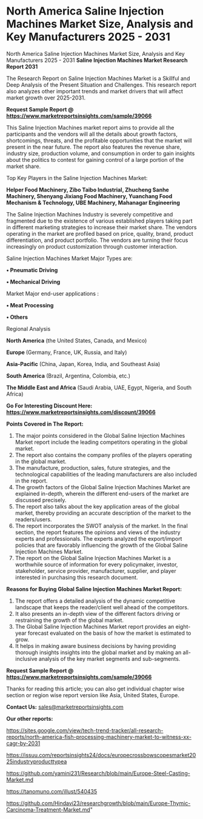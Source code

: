 # North America Saline Injection Machines Market Size, Analysis and Key Manufacturers 2025 - 2031
 North America Saline Injection Machines Market Size, Analysis and Key Manufacturers 2025 - 2031
<strong>Saline Injection Machines Market Research Report 2031</strong>

The Research Report on Saline Injection Machines Market is a Skillful and Deep Analysis of the Present Situation and Challenges. This research report also analyzes other important trends and market drivers that will affect market growth over 2025-2031.

<strong>Request Sample Report @ <a href=https://www.marketreportsinsights.com/sample/39066>https://www.marketreportsinsights.com/sample/39066</a></strong>

This Saline Injection Machines market report aims to provide all the participants and the vendors will all the details about growth factors, shortcomings, threats, and the profitable opportunities that the market will present in the near future. The report also features the revenue share, industry size, production volume, and consumption in order to gain insights about the politics to contest for gaining control of a large portion of the market share.

Top Key Players in the Saline Injection Machines Market:

<strong>Helper Food Machinery, Zibo Taibo Industrial, Zhucheng Sanhe Machinery, Shenyang Jixiang Food Machinery, Yuanchang Food Mechanism & Technology, UBE Machinery, Mahanagar Engineering</strong>

The Saline Injection Machines Industry is severely competitive and fragmented due to the existence of various established players taking part in different marketing strategies to increase their market share. The vendors operating in the market are profiled based on price, quality, brand, product differentiation, and product portfolio. The vendors are turning their focus increasingly on product customization through customer interaction.

Saline Injection Machines Market Major Types are:

<strong>•  Pneumatic Driving

•  Mechanical Driving</strong>

Market Major end-user applications :

<strong>•  Meat Processing

•  Others</strong>

Regional Analysis

</u><strong><b>North America</b></strong> (the United States, Canada, and Mexico)

<strong><b>Europe </b></strong>(Germany, France, UK, Russia, and Italy)

<strong><b>Asia-Pacific</b></strong> (China, Japan, Korea, India, and Southeast Asia)

<strong><b>South America</b></strong> (Brazil, Argentina, Colombia, etc.)

<strong><b>The Middle East and Africa</b></strong> (Saudi Arabia, UAE, Egypt, Nigeria, and South Africa)

<strong>Go For Interesting Discount Here: <a href=https://www.marketreportsinsights.com/discount/39066>https://www.marketreportsinsights.com/discount/39066</a></strong>

<strong>Points Covered in The Report:</strong>
<ol>
  <li>The major points considered in the Global Saline Injection Machines Market report include the leading competitors operating in the global market.</li>
  <li>The report also contains the company profiles of the players operating in the global market.</li>
  <li>The manufacture, production, sales, future strategies, and the technological capabilities of the leading manufacturers are also included in the report.</li>
  <li>The growth factors of the Global Saline Injection Machines Market are explained in-depth, wherein the different end-users of the market are discussed precisely.</li>
  <li>The report also talks about the key application areas of the global market, thereby providing an accurate description of the market to the readers/users.</li>
  <li>The report incorporates the SWOT analysis of the market. In the final section, the report features the opinions and views of the industry experts and professionals. The experts analyzed the export/import policies that are favorably influencing the growth of the Global Saline Injection Machines Market.</li>
  <li>The report on the Global Saline Injection Machines Market is a worthwhile source of information for every policymaker, investor, stakeholder, service provider, manufacturer, supplier, and player interested in purchasing this research document.</li>
</ol>
<strong>Reasons for Buying Global Saline Injection Machines Market Report:</strong>

<ol>
  <li>The report offers a detailed analysis of the dynamic competitive landscape that keeps the reader/client well ahead of the competitors.</li>
  <li>It also presents an in-depth view of the different factors driving or restraining the growth of the global market.</li>
  <li>The Global Saline Injection Machines Market report provides an eight-year forecast evaluated on the basis of how the market is estimated to grow.</li>
  <li>It helps in making aware business decisions by having providing thorough insights insights into the global market and by making an all-inclusive analysis of the key market segments and sub-segments.</li>
</ol>
<strong>Request Sample Report @ <a href=https://www.marketreportsinsights.com/sample/39066>https://www.marketreportsinsights.com/sample/39066</a></strong>


Thanks for reading this article; you can also get individual chapter wise section or region wise report version like Asia, United States, Europe.

<strong>Contact Us:</strong>
sales@marketreportsinsights.com

<strong>Our other reports:</strong>

<a href=https://sites.google.com/view/tech-trend-tracker/all-research-reports/north-america-fish-processing-machinery-market-to-witness-xx-cagr-by-2031>https://sites.google.com/view/tech-trend-tracker/all-research-reports/north-america-fish-processing-machinery-market-to-witness-xx-cagr-by-2031</a>

<a href=https://issuu.com/reportsinsights24/docs/europecrossbowscopesmarket2025industryproducttypea>https://issuu.com/reportsinsights24/docs/europecrossbowscopesmarket2025industryproducttypea</a>

<a href=https://github.com/yamini231/Research/blob/main/Europe-Steel-Casting-Market.md>https://github.com/yamini231/Research/blob/main/Europe-Steel-Casting-Market.md</a>

<a href=https://tanomuno.com/illust/540435>https://tanomuno.com/illust/540435</a>

<a href=https://github.com/Hindavi23/researchgrowth/blob/main/Europe-Thymic-Carcinoma-Treatment-Market.md>https://github.com/Hindavi23/researchgrowth/blob/main/Europe-Thymic-Carcinoma-Treatment-Market.md</a>"

